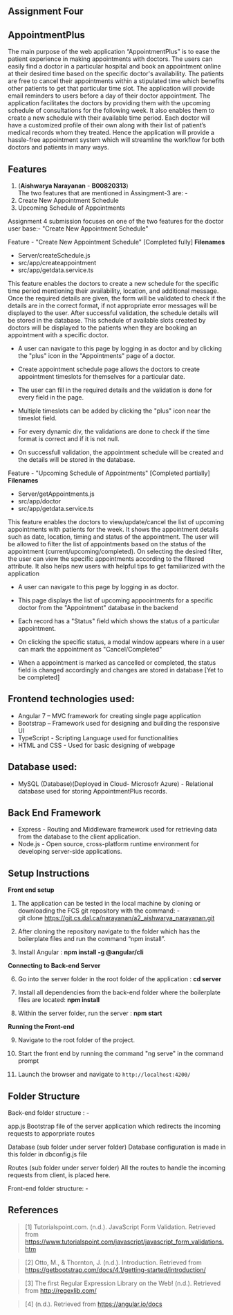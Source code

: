 ﻿## **Assignment Four**

## AppointmentPlus
The main purpose of the web application “AppointmentPlus” is to ease the patient experience in making appointments with doctors. The users can easily find a doctor in a particular hospital and book an appointment online at their desired time based on the specific doctor's availability. The patients are free to cancel their appointments within a stipulated time which benefits other patients to get that particular time slot. The application will provide email reminders to users before a day of their doctor appointment.
The application facilitates the doctors by providing them with the upcoming schedule of consultations for the following week. It also enables them to create a new schedule with their available time period.  Each doctor will have a customized profile of their own along with their list of patient’s medical records whom they treated. Hence the application will provide a hassle-free appointment system which will streamline the workflow for both doctors and patients in many ways.


## Features

1. (**Aishwarya Narayanan**  - **B00820313**)  
The two features that are mentioned in Assingment-3 are: -
1. Create New Appointment Schedule 
2. Upcoming Schedule of Appointments

Assignment 4 submission focuses on one of the two features for the doctor user base:- "Create New Appointment Schedule" 

Feature - "Create New Appointment Schedule" [Completed fully]
**Filenames**
   - Server/createSchedule.js
   - src/app/createappointment
   - src/app/getdata.service.ts
     

This feature enables the doctors to create a new schedule for the specific time period mentioning their availability, location, and additional message. Once the required details are given, the form will be validated to check if the details are in the correct format, if not appropriate error messages will be displayed to the user. After successful validation, the schedule details will be stored in the database. This schedule of available slots created by doctors will be displayed to the patients when they are booking an appointment with a specific doctor.

-   A user can navigate to this page by logging in as doctor and by clicking the "plus" icon in the "Appointments" page of a doctor.  

-   Create appointment schedule page allows the doctors to create appointment timeslots for themselves for a particular date.

-   The user can fill in the required details and the validation is done for every field in the page.

-   Multiple timeslots can be added by clicking the "plus" icon near the timeslot field.

-   For every dynamic div, the validations are done to check if the time format is correct and if it is not null.

-   On successfull validation, the appointment schedule will be created and the details will be stored in the database.

Feature - "Upcoming Schedule of Appointments" [Completed partially]
**Filenames**
   - Server/getAppointments.js
   - src/app/doctor
   - src/app/getdata.service.ts

This feature enables the doctors to view/update/cancel the list of upcoming appointments with patients for the week. It shows the appointment details such as date, location, timing and status of the appointment. The user will be allowed to filter the list of appointments based on the status of the appointment (current/upcoming/completed). On selecting the desired filter, the user can view the specific appointments according to the filtered attribute. It also helps new users with helpful tips to get familiarized with the application

-   A user can navigate to this page by logging in as doctor.

-  This page displays the list of upcoming appoointments for a specific doctor from the "Appointment" database in the backend

-  Each record has a "Status" field which shows the status of a particular appointment.

-  On clicking the specific status, a modal window appears where in a user can mark the appointment as "Cancel/Completed"

-  When a appointment is marked as cancelled or completed, the status field is changed accordingly and changes are stored in database [Yet to be completed]



## Frontend technologies used:

-  Angular 7 – MVC framework for creating single page application 
-  Bootstrap – Framework used for designing and building the responsive UI
-  TypeScript - Scripting Language used for functionalities
-  HTML and CSS - Used for basic designing of webpage


## Database used:
-  MySQL (Database)(Deployed in Cloud- Microsofr Azure) - Relational database used for storing AppointmentPlus records.
 
## Back End Framework

-   Express - Routing and Middleware framework used for retrieving data from the database to the client application. 
-   Node.js - Open source, cross-platform runtime environment for developing server-side applications.


## Setup Instructions

**Front end setup**

1. The application can be tested in the local machine by cloning or downloading the FCS git repository with the command: -  
	   git clone https://git.cs.dal.ca/narayanan/a2_aishwarya_narayanan.git

2. After cloning the repository navigate to the folder which has the boilerplate files and run the command “npm install”. 

3. Install Angular : **npm install -g @angular/cli**	


**Connecting to Back-end Server**

6.  Go into the server folder in the root folder of the application : **cd server**

7.  Install all dependencies from the back-end folder where the boilerplate files are located: **npm install**

8.  Within the server folder, run the server : **npm start**


**Running the Front-end**

9.  Navigate to the root folder of the project.

10. Start the front end by running the command "ng serve" in the command prompt

12. Launch the browser and navigate to `http://localhost:4200/`

## Folder Structure

Back-end folder structure : -

app.js 
Bootstrap file of the server application which redirects the incoming requests to apporpriate routes

Database (sub folder under server folder)
Database configuration is made in this folder in dbconfig.js file

Routes (sub folder under server folder)
All the routes to handle the incoming requests from client, is placed here.

Front-end folder structure: -





## References
> [1] Tutorialspoint.com. (n.d.). JavaScript Form Validation. Retrieved from https://www.tutorialspoint.com/javascript/javascript_form_validations.htm

> [2] Otto, M., & Thornton, J. (n.d.). Introduction. Retrieved from https://getbootstrap.com/docs/4.1/getting-started/introduction/

> [3] The first Regular Expression Library on the Web! (n.d.). Retrieved from http://regexlib.com/

> [4] (n.d.). Retrieved from https://angular.io/docs

